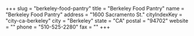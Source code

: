 +++
slug = "berkeley-food-pantry"
title = "Berkeley Food Pantry"
name = "Berkeley Food Pantry"
address = "1600 Sacramento St."
cityIndexKey = "city-ca-berkeley"
city = "Berkeley"
state = "CA"
postal = "94702"
website = ""
phone = "510-525-2280"
fax = ""
+++
